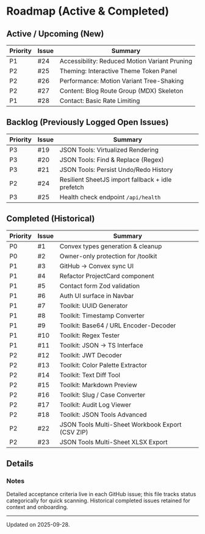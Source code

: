 # Roadmap (Active & Completed)

## Active / Upcoming (New)

| Priority | Issue | Summary |
| -------- | ----- | ------- |
| P1       | #24   | Accessibility: Reduced Motion Variant Pruning |
| P2       | #25   | Theming: Interactive Theme Token Panel |
| P2       | #26   | Performance: Motion Variant Tree-Shaking |
| P2       | #27   | Content: Blog Route Group (MDX) Skeleton |
| P1       | #28   | Contact: Basic Rate Limiting |

## Backlog (Previously Logged Open Issues)

| Priority | Issue | Summary |
| -------- | ----- | ------- |
| P3       | #19   | JSON Tools: Virtualized Rendering |
| P3       | #20   | JSON Tools: Find & Replace (Regex) |
| P3       | #21   | JSON Tools: Persist Undo/Redo History |
| P2       | #24   | Resilient SheetJS import fallback + idle prefetch |
| P3       | #25   | Health check endpoint `/api/health` |

## Completed (Historical)

| Priority | Issue | Summary |
| -------- | ----- | ------- |
| P0       | #1    | Convex types generation & cleanup |
| P0       | #2    | Owner-only protection for /toolkit |
| P1       | #3    | GitHub → Convex sync UI |
| P1       | #4    | Refactor ProjectCard component |
| P1       | #5    | Contact form Zod validation |
| P1       | #6    | Auth UI surface in Navbar |
| P1       | #7    | Toolkit: UUID Generator |
| P1       | #8    | Toolkit: Timestamp Converter |
| P1       | #9    | Toolkit: Base64 / URL Encoder-Decoder |
| P1       | #10   | Toolkit: Regex Tester |
| P1       | #11   | Toolkit: JSON → TS Interface |
| P2       | #12   | Toolkit: JWT Decoder |
| P2       | #13   | Toolkit: Color Palette Extractor |
| P2       | #14   | Toolkit: Text Diff Tool |
| P2       | #15   | Toolkit: Markdown Preview |
| P2       | #16   | Toolkit: Slug / Case Converter |
| P2       | #17   | Toolkit: Audit Log Viewer |
| P2       | #18   | Toolkit: JSON Tools Advanced |
| P2       | #22   | JSON Tools Multi-Sheet Workbook Export (CSV ZIP) |
| P2       | #23   | JSON Tools Multi-Sheet XLSX Export |


## Details

### Notes

Detailed acceptance criteria live in each GitHub issue; this file tracks status categorically for quick scanning. Historical completed issues retained for context and onboarding.

---

Updated on 2025-09-28.
